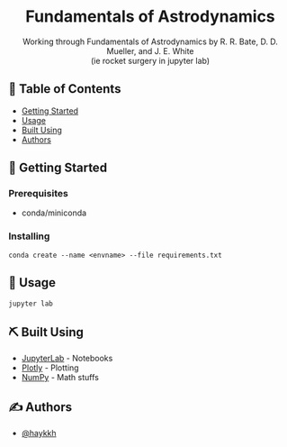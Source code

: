 <h1 align="center">Fundamentals of Astrodynamics</h3>

<p align="center"> Working through Fundamentals of Astrodynamics by R. R. Bate, D. D. Mueller, and J. E. White
    <br>
    (ie rocket surgery in jupyter lab)
</p>

## 📝 Table of Contents

- [Getting Started](#getting_started)
- [Usage](#usage)
- [Built Using](#built_using)
- [Authors](#authors)

## 🏁 Getting Started <a name = "getting_started"></a>

### Prerequisites

- conda/miniconda

### Installing

```
conda create --name <envname> --file requirements.txt
```

## 🎈 Usage <a name="usage"></a>

```
jupyter lab
```

## ⛏️ Built Using <a name = "built_using"></a>

- [JupyterLab](https://github.com/jupyterlab/jupyterlab) - Notebooks
- [Plotly](https://plotly.com/python/) - Plotting
- [NumPy](https://numpy.org/) - Math stuffs

## ✍️ Authors <a name = "authors"></a>

- [@haykkh](https://github.com/haykkh)
